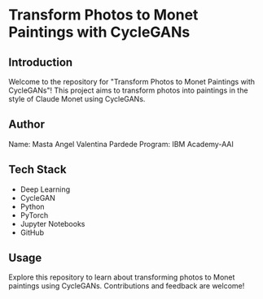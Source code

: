 # Transform Photos to Monet Paintings with CycleGANs

## Introduction
Welcome to the repository for "Transform Photos to Monet Paintings with CycleGANs"! This project aims to transform photos into paintings in the style of Claude Monet using CycleGANs.

## Author
Name: Masta Angel Valentina Pardede
Program: IBM Academy-AAI

## Tech Stack
- Deep Learning
- CycleGAN
- Python
- PyTorch
- Jupyter Notebooks
- GitHub

## Usage
Explore this repository to learn about transforming photos to Monet paintings using CycleGANs. Contributions and feedback are welcome!
